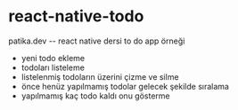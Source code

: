 # react-native-todo
patika.dev -- react native dersi to do app örneği

* yeni todo ekleme
* todoları listeleme
* listelenmiş todoların üzerini çizme ve silme
* önce henüz yapılmamış todolar gelecek şekilde sıralama
* yapılmamış kaç todo kaldı onu gösterme